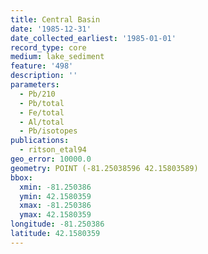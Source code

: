 ```yaml
---
title: Central Basin
date: '1985-12-31'
date_collected_earliest: '1985-01-01'
record_type: core
medium: lake_sediment
feature: '498'
description: ''
parameters:
  - Pb/210
  - Pb/total
  - Fe/total
  - Al/total
  - Pb/isotopes
publications:
  - ritson_etal94
geo_error: 10000.0
geometry: POINT (-81.25038596 42.15803589)
bbox:
  xmin: -81.250386
  ymin: 42.1580359
  xmax: -81.250386
  ymax: 42.1580359
longitude: -81.250386
latitude: 42.1580359
---
```

